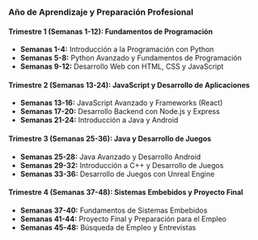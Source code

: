 ### Año de Aprendizaje y Preparación Profesional

#### Trimestre 1 (Semanas 1-12): Fundamentos de Programación
- **Semanas 1-4:** Introducción a la Programación con Python
- **Semanas 5-8:** Python Avanzado y Fundamentos de Programación
- **Semanas 9-12:** Desarrollo Web con HTML, CSS y JavaScript

#### Trimestre 2 (Semanas 13-24): JavaScript y Desarrollo de Aplicaciones
- **Semanas 13-16:** JavaScript Avanzado y Frameworks (React)
- **Semanas 17-20:** Desarrollo Backend con Node.js y Express
- **Semanas 21-24:** Introducción a Java y Android

#### Trimestre 3 (Semanas 25-36): Java y Desarrollo de Juegos
- **Semanas 25-28:** Java Avanzado y Desarrollo Android
- **Semanas 29-32:** Introducción a C++ y Desarrollo de Juegos
- **Semanas 33-36:** Desarrollo de Juegos con Unreal Engine

#### Trimestre 4 (Semanas 37-48): Sistemas Embebidos y Proyecto Final
- **Semanas 37-40:** Fundamentos de Sistemas Embebidos
- **Semanas 41-44:** Proyecto Final y Preparación para el Empleo
- **Semanas 45-48:** Búsqueda de Empleo y Entrevistas